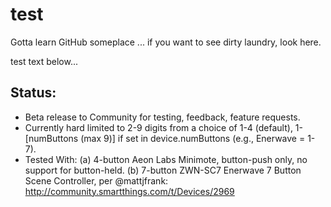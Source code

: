 test
====

Gotta learn GitHub someplace ... if you want to see dirty laundry, look here.

test text below...

## Status:
- Beta release to Community for testing, feedback, feature requests.
- Currently hard limited to 2-9 digits from a choice of 1-4 (default),
    1-[numButtons (max 9)] if set in device.numButtons (e.g., Enerwave = 1-7).
- Tested With:
    (a) 4-button Aeon Labs Minimote, button-push only, no support for button-held.
    (b) 7-button ZWN-SC7 Enerwave 7 Button Scene Controller, per @mattjfrank:
        <http://community.smartthings.com/t/Devices/2969>
